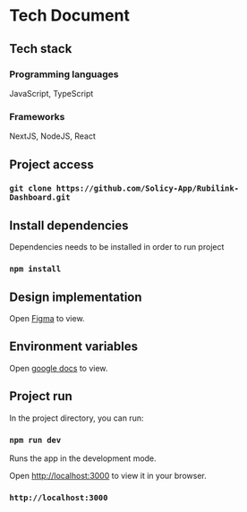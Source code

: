 # Tech Document

## Tech stack

### Programming languages

JavaScript, TypeScript

### Frameworks

NextJS, NodeJS, React

## Project access

### `git clone https://github.com/Solicy-App/Rubilink-Dashboard.git`

## Install dependencies

Dependencies needs to be installed in order to run project

### `npm install`

## Design implementation

Open [Figma](https://www.figma.com/file/9wltfa12T8wbkIOGWaSYn9/Rubilink-Dashboard_Dev_Design?type=design&node-id=130-32610&mode=design&t=P4Wu5V9Bhpjog8Rg-0) to view.

## Environment variables

Open [google docs](https://docs.google.com/document/d/1dLwCbEjZbAbf0yPwqdkyYoFIqWusjFfNjyYj6W_ynhE/edit) to view.

## Project run

In the project directory, you can run:

### `npm run dev`

Runs the app in the development mode.

Open [http://localhost:3000](http://localhost:3000) to view it in your browser.

### `http://localhost:3000`
